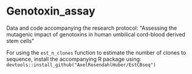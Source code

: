 # Genotoxin_assay
Data and code accompanying the research protocol: "Assessing the mutagenic impact of genotoxins in human umbilical cord-blood derived stem cells"

For using the `est_n_clones` function to estimate the number of clones to sequence, install the accompanying R package using: 
`devtools::install_github("AxelRosendahlHuber/EstCBseq")`
